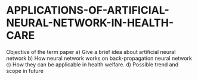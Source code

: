 # APPLICATIONS-OF-ARTIFICIAL-NEURAL-NETWORK-IN-HEALTH-CARE
Objective of the term paper
a)	Give a brief idea about artificial neural network
b)	How neural network works on back-propagation neural network
c)	How they can be applicable in health welfare.
d)	Possible trend and scope in future
